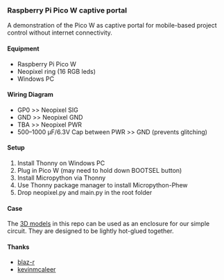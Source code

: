 ### Raspberry Pi Pico W captive portal
A demonstration of the Pico W as captive portal for mobile-based project control without internet connectivity.

#### Equipment
- Raspberry Pi Pico W
- Neopixel ring (16 RGB leds)
- Windows PC

#### Wiring Diagram
- GP0 >> Neopixel SIG
- GND >> Neopixel GND
- TBA >> Neopixel PWR
- 500–1000 µF/6.3V Cap between PWR >> GND (prevents glitching)

#### Setup
1.  Install Thonny on Windows PC
1.  Plug in Pico W (may need to hold down BOOTSEL button)
1.  Install Micropython via Thonny
1.  Use Thonny package manager to install Micropython-Phew
1. Drop neopixel.py and main.py in the root folder

#### Case
The [3D models](3D_models) in this repo can be used as an enclosure for our simple circuit. They are designed to be lightly hot-glued together.

#### Thanks

- [blaz-r](https://github.com/blaz-r/pi_pico_neopixel)
- [kevinmcaleer](https://github.com/kevinmcaleer/cyberdog/blob/main/cyberdog.py)
